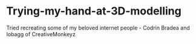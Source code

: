 # Trying-my-hand-at-3D-modelling
Tried recreating some of my beloved internet people - Codrin Bradea and Iobagg of CreativeMonkeyz
